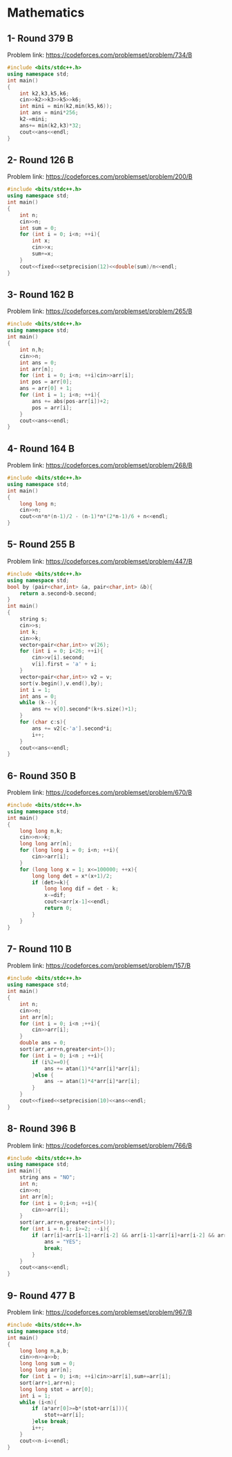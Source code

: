 # Mathematics
## 1- Round 379 B
Problem link: https://codeforces.com/problemset/problem/734/B
```cpp
#include <bits/stdc++.h>
using namespace std;
int main()
{
    int k2,k3,k5,k6;
    cin>>k2>>k3>>k5>>k6;
    int mini = min(k2,min(k5,k6));
    int ans = mini*256;
    k2-=mini;
    ans+= min(k2,k3)*32;
    cout<<ans<<endl;
}
```
## 2- Round 126 B
Problem link: https://codeforces.com/problemset/problem/200/B
```cpp
#include <bits/stdc++.h>
using namespace std;
int main()
{
    int n;
    cin>>n;
    int sum = 0;
    for (int i = 0; i<n; ++i){
        int x;
        cin>>x;
        sum+=x;
    }
    cout<<fixed<<setprecision(12)<<double(sum)/n<<endl;
}
```
## 3- Round 162 B
Problem link: https://codeforces.com/problemset/problem/265/B
```cpp
#include <bits/stdc++.h>
using namespace std;
int main()
{
    int n,h;
    cin>>n;
    int ans = 0;
    int arr[n];
    for (int i = 0; i<n; ++i)cin>>arr[i];
    int pos = arr[0];
    ans = arr[0] + 1;
    for (int i = 1; i<n; ++i){
        ans += abs(pos-arr[i])+2;
        pos = arr[i];
    }
    cout<<ans<<endl;
}
```
## 4- Round 164 B
Problem link: https://codeforces.com/problemset/problem/268/B
```cpp
#include <bits/stdc++.h>
using namespace std;
int main()
{
    long long n;
    cin>>n;
    cout<<n*n*(n-1)/2 - (n-1)*n*(2*n-1)/6 + n<<endl;
}
```
## 5- Round 255 B
Problem link: https://codeforces.com/problemset/problem/447/B
```cpp
#include <bits/stdc++.h>
using namespace std;
bool by (pair<char,int> &a, pair<char,int> &b){
    return a.second>b.second;
}
int main()
{
    string s;
    cin>>s;
    int k;
    cin>>k;
    vector<pair<char,int>> v(26);
    for (int i = 0; i<26; ++i){
        cin>>v[i].second;
        v[i].first = 'a' + i;
    }
    vector<pair<char,int>> v2 = v;
    sort(v.begin(),v.end(),by);
    int i = 1;
    int ans = 0;
    while (k--){
        ans += v[0].second*(k+s.size()+1);
    }
    for (char c:s){
        ans += v2[c-'a'].second*i;
        i++;
    }
    cout<<ans<<endl;
}
```
## 6- Round 350 B
Problem link: https://codeforces.com/problemset/problem/670/B
```cpp
#include <bits/stdc++.h>
using namespace std;
int main()
{
    long long n,k;
    cin>>n>>k;
    long long arr[n];
    for (long long i = 0; i<n; ++i){
        cin>>arr[i];
    }
    for (long long x = 1; x<=100000; ++x){
        long long det = x*(x+1)/2;
        if (det>=k){
            long long dif = det - k;
            x-=dif;
            cout<<arr[x-1]<<endl;
            return 0;
        }
    }
}
```
## 7- Round 110 B
Problem link: https://codeforces.com/problemset/problem/157/B
```cpp
#include <bits/stdc++.h>
using namespace std;
int main()
{
    int n;
    cin>>n;
    int arr[n];
    for (int i = 0; i<n ;++i){
        cin>>arr[i];
    }
    double ans = 0;
    sort(arr,arr+n,greater<int>());
    for (int i = 0; i<n ; ++i){
        if (i%2==0){
            ans += atan(1)*4*arr[i]*arr[i];
        }else {
            ans -= atan(1)*4*arr[i]*arr[i];
        }
    }
    cout<<fixed<<setprecision(10)<<ans<<endl;
}
```
## 8- Round 396 B
Problem link: https://codeforces.com/problemset/problem/766/B
```cpp
#include <bits/stdc++.h>
using namespace std;
int main(){
    string ans = "NO";
    int n;
    cin>>n;
    int arr[n];
    for (int i = 0;i<n; ++i){
        cin>>arr[i];
    }
    sort(arr,arr+n,greater<int>());
    for (int i = n-1; i>=2; --i){
        if (arr[i]<arr[i-1]+arr[i-2] && arr[i-1]<arr[i]+arr[i-2] && arr[i-2]<arr[i-1]+arr[i]){
            ans = "YES";
            break;
        }
    }
    cout<<ans<<endl;
}
```
## 9- Round 477 B
Problem link: https://codeforces.com/problemset/problem/967/B
```cpp
#include <bits/stdc++.h>
using namespace std;
int main()
{
    long long n,a,b;
    cin>>n>>a>>b;
    long long sum = 0;
    long long arr[n];
    for (int i = 0; i<n; ++i)cin>>arr[i],sum+=arr[i];
    sort(arr+1,arr+n);
    long long stot = arr[0];
    int i = 1;
    while (i<n){
        if (a*arr[0]>=b*(stot+arr[i])){
            stot+=arr[i];
        }else break;
        i++;
    }
    cout<<n-i<<endl;
}
```
